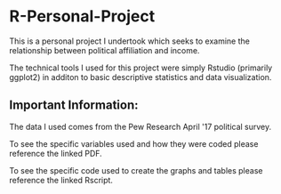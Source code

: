 # R-Personal-Project

This is a personal project I undertook which seeks to examine the relationship between political affiliation and income. 

The technical tools I used for this project were simply Rstudio (primarily ggplot2) in additon to basic descriptive statistics and data visualization.  


## Important Information:
The data I used comes from the Pew Research April '17 political survey.

To see the specific variables used and how they were coded please reference the linked PDF. 

To see the specific code used to create the graphs and tables please reference the linked Rscript.
